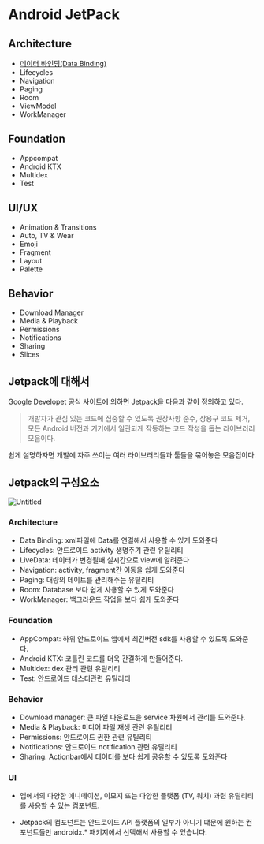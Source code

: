 # Android JetPack

## Architecture

- [데이터 바인딩(Data Binding)](https://github.com/limsaehyun/Jetpack_Study_Android/tree/main/DataBinding)
- Lifecycles
- Navigation
- Paging
- Room
- ViewModel
- WorkManager

## Foundation

- Appcompat
- Android KTX
- Multidex
- Test

## UI/UX

- Animation & Transitions
- Auto, TV & Wear
- Emoji
- Fragment
- Layout
- Palette

## Behavior

- Download Manager
- Media & Playback
- Permissions
- Notifications
- Sharing
- Slices



## Jetpack에 대해서

Google Developet 공식 사이트에 의하면 Jetpack을 다음과 같이 정의하고 있다.

> 개발자가 관심 있는 코드에 집중할 수 있도록 권장사항 준수, 상용구 코드 제거, 모든 Android 버전과 기기에서 일관되게 작동하는 코드 작성을 돕는 라이브러리 모읍이다.

쉽게 설명하자면 개발에 자주 쓰이는 여러 라이브러리들과 툴들을 묶어놓은 모음집이다.

## Jetpack의 구성요소

![Untitled](https://user-images.githubusercontent.com/80076029/134659556-7829e72f-811b-422e-bbef-5458f57b1645.png)

### Architecture

- Data Binding: xml파일에 Data를 연결해서 사용할 수 있게 도와준다
- Lifecycles: 안드로이드 activity 생명주기 관련 유틸리티
- LiveData: 데이터가 변경될때 실시간으로 view에 알려준다
- Navigation: activity, fragment간 이동을 쉽게 도와준다
- Paging: 대량의 데이트를 관리해주는 유틸리티
- Room: Database 보다 쉽게 사용할 수 있게 도와준다
- WorkManager: 백그라운드 작업을 보다 쉽게 도와준다

### Foundation

- AppCompat: 하위 안드로이드 앱에서 최긴버전 sdk를 사용할 수 있도록 도와준다.
- Android KTX: 코틀린 코드를 더욱 간결하게 만들어준다.
- Multidex: dex 관리 관련 유틸리티
- Test: 안드로이드 테스티관련 유틸리티

### Behavior

- Download manager: 큰 파일 다운로드을 service 차원에서 관리를 도와준다.
- Media & Playback: 미디어 파일 재생 관련 유틸리티
- Permissions: 안드로이드 권한 관련 유틸리티
- Notifications: 안드로이드 notification 관련 유틸리티
- Sharing: Actionbar에서 데이터를 보다 쉽게 공유할 수 있도록 도와준다

### UI

- 앱에서의 다양한 애니메이션, 이모지 또는 다양한 플랫폼 (TV, 워치) 과련 유틸리티를 사용할 수 있는 컴포넌트.

- Jetpack의 컴포넌트는 안드로이드 API 플랫폼의 일부가 아니기 떄문에 원하는 컨포넌트들만 androidx.* 패키지에서 선택해서 사용할 수 있습니다.
